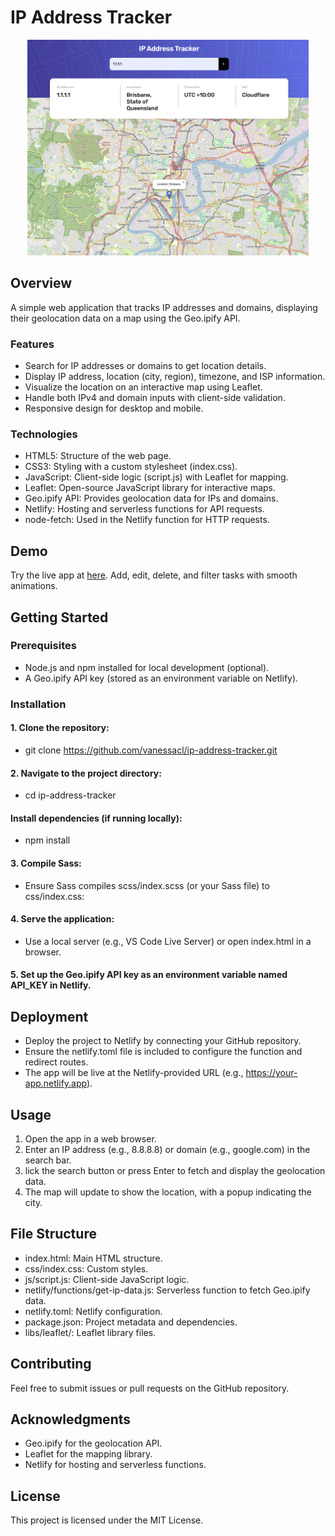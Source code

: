 # IP Address Tracker

<p align="center">
  <img src="assets/images/Screenshot.png" width= "450">
</p>

## Overview

A simple web application that tracks IP addresses and domains, displaying their geolocation data on a map using the Geo.ipify API.

### Features

- Search for IP addresses or domains to get location details.
- Display IP address, location (city, region), timezone, and ISP information.
- Visualize the location on an interactive map using Leaflet.
- Handle both IPv4 and domain inputs with client-side validation.
- Responsive design for desktop and mobile.

### Technologies

- HTML5: Structure of the web page.
- CSS3: Styling with a custom stylesheet (index.css).
- JavaScript: Client-side logic (script.js) with Leaflet for mapping.
- Leaflet: Open-source JavaScript library for interactive maps.
- Geo.ipify API: Provides geolocation data for IPs and domains.
- Netlify: Hosting and serverless functions for API requests.
- node-fetch: Used in the Netlify function for HTTP requests.

## Demo

Try the live app at [here](https://js-ip-address-tracker.netlify.app/). Add, edit, delete, and filter tasks with smooth animations.

## Getting Started

### Prerequisites

- Node.js and npm installed for local development (optional).
- A Geo.ipify API key (stored as an environment variable on Netlify).

### Installation

#### 1. Clone the repository:

- git clone https://github.com/vanessacl/ip-address-tracker.git

#### 2. Navigate to the project directory:

- cd ip-address-tracker

#### Install dependencies (if running locally):

- npm install

#### 3. Compile Sass:

- Ensure Sass compiles scss/index.scss (or your Sass file) to css/index.css:

#### 4. Serve the application:

- Use a local server (e.g., VS Code Live Server) or open index.html in a browser.

#### 5. Set up the Geo.ipify API key as an environment variable named API_KEY in Netlify.

## Deployment

- Deploy the project to Netlify by connecting your GitHub repository.
- Ensure the netlify.toml file is included to configure the function and redirect routes.
- The app will be live at the Netlify-provided URL (e.g., https://your-app.netlify.app).

## Usage

1. Open the app in a web browser.
2. Enter an IP address (e.g., 8.8.8.8) or domain (e.g., google.com) in the search bar.
3. lick the search button or press Enter to fetch and display the geolocation data.
4. The map will update to show the location, with a popup indicating the city.

## File Structure

- index.html: Main HTML structure.
- css/index.css: Custom styles.
- js/script.js: Client-side JavaScript logic.
- netlify/functions/get-ip-data.js: Serverless function to fetch Geo.ipify data.
- netlify.toml: Netlify configuration.
- package.json: Project metadata and dependencies.
- libs/leaflet/: Leaflet library files.

## Contributing

Feel free to submit issues or pull requests on the GitHub repository.

## Acknowledgments

- Geo.ipify for the geolocation API.
- Leaflet for the mapping library.
- Netlify for hosting and serverless functions.

## License

This project is licensed under the MIT License.
